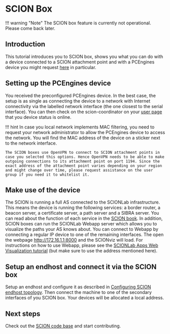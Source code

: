 # SCION Box

!!! warning "Note"
    The SCION box feature is currently not operational. Please come back later.

## Introduction

This tutorial introduces you to SCION box, shows you what you can do with a device connected to a SCION attachment point and with a PCEngines device you might request [here](https://www.scionlab.org/) in particular.

## Setting up the PCEngines device

You received the preconfigured PCEngines device. In the best case, the setup is as single as connecting the device to a network with Internet connectivity via the labelled network interface (the one closest to the serial interface).
You can then check on the scion-coordinator on your [user page](https://www.scionlab.org/#/user) that you device status is online.
    
!!! hint
    In case you local network implements MAC filtering, you need to request your network administrator to allow the PCEngines device to access the network. You will find the MAC address of the device on a sticker next to the network interface.

    The SCION boxes use OpenVPN to connect to SCION attachment points in case you selected this options. Hence OpenVPN needs to be able to make outgoing connections to its attachment point on port 1194. Since the exact address of the attachment point varies depending on your region and might change over time, please request assistance on the user group if you need it to whitelist it.

## Make use of the device

The SCION is running a full AS connected to the SCIONLab infrastructure. This means the device is running the following services: a border router, a beacon server, a certificate server, a path server and a SIBRA server. You can read about the function of each service in the [SCION book](https://www.scion-architecture.net/pdf/SCION-book.pdf).
In addition, SCION boxes can run the SCIONLab Webapp server which allows you to visualize the paths your AS knows about. You can connect to Webapp by connecting a regular IP device to one of the remaining interfaces. The open the webpage http://172.16.1.1:8000 and the SCIONviz will load. For instructions on how to use Webapp, please see the [SCIONLab Apps Web Visualization tutorial](../as_visualization/webapp.md) (but make sure to use the address mentioned here).

## Setup an endhost and connect it via the SCION box

Setup an endhost and configure it as described in [Configuring SCION endhost topology](../general_scion_configuration/setup_endhost.md).
Then connect the machine to one of the secondary interfaces of you SCION box. Your devices will be allocated a local address.

## Next steps

Check out the [SCION code base](https://github.com/netsec-ethz/scion/) and start contributing.
